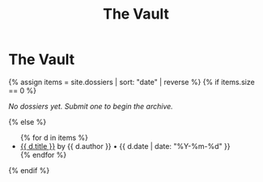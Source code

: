 ﻿---
layout: default
title: The Vault
permalink: /vault/
---
<div class="card"><h1>The Vault</h1>
{% assign items = site.dossiers | sort: "date" | reverse %}
{% if items.size == 0 %}
  <p><em>No dossiers yet. Submit one to begin the archive.</em></p>
{% else %}
  <ul class="vault">
  {% for d in items %}
    <li><a href="{{ d.url | relative_url }}">{{ d.title }}</a>
    <span class="meta">by {{ d.author }} • {{ d.date | date: "%Y-%m-%d" }}</span></li>
  {% endfor %}
  </ul>
{% endif %}
</div>
